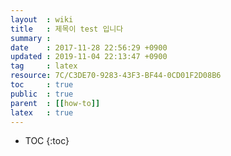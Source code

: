 ```yaml
---
layout  : wiki
title   : 제목이 test 입니다
summary :
date    : 2017-11-28 22:56:29 +0900
updated : 2019-11-04 22:13:47 +0900
tag     : latex
resource: 7C/C3DE70-9283-43F3-BF44-0CD01F2D08B6
toc     : true
public  : true
parent  : [[how-to]]
latex   : true
---
```


* TOC
{:toc}
